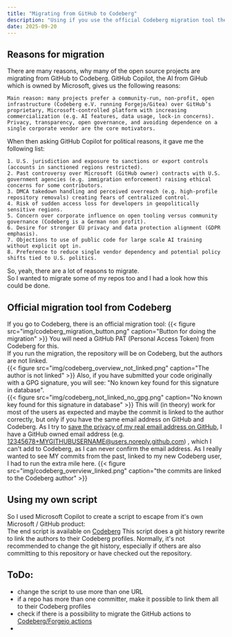 ```yaml
---
title: "Migrating from GitHub to Codeberg"
description: "Using if you use the official Codeberg migration tool the authors are not linked. so this script does a git history rewrite to link the authors to their Codeberg profiles."
date: 2025-09-20
---
```


## Reasons for migration
There are many reasons, why many of the open source projects are migrating from GitHub to Codeberg.
GitHub Copilot, the AI from GiHub which is owned by Microsoft, gives us the following reasons:
```text
Main reason: many projects prefer a community‑run, non‑profit, open infrastructure (Codeberg e.V. running Forgejo/Gitea) over GitHub’s proprietary, Microsoft‑controlled platform with increasing commercialization (e.g. AI features, data usage, lock‑in concerns). Privacy, transparency, open governance, and avoiding dependence on a single corporate vendor are the core motivators.
``` 
When then asking GitHub Copilot for political reasons, it gave me the following list:
```text
1. U.S. jurisdiction and exposure to sanctions or export controls (accounts in sanctioned regions restricted).
2. Past controversy over Microsoft (GitHub owner) contracts with U.S. government agencies (e.g. immigration enforcement) raising ethical concerns for some contributors.
3. DMCA takedown handling and perceived overreach (e.g. high‑profile repository removals) creating fears of centralized control.
4. Risk of sudden access loss for developers in geopolitically sensitive regions.
5. Concern over corporate influence on open tooling versus community governance (Codeberg is a German non profit).
6. Desire for stronger EU privacy and data protection alignment (GDPR emphasis).
7. Objections to use of public code for large scale AI training without explicit opt in.
8. Preference to reduce single vendor dependency and potential policy shifts tied to U.S. politics.
```
So, yeah, there are a lot of reasons to migrate.  
So I wanted to migrate some of my repos too and I had a look how this could be done.

## Official migration tool from Codeberg
If you go to Codeberg, there is an official migration tool:
{{< figure src="img/codeberg_migration_button.png" caption="Button for doing the migration"  >}}
You will need a GitHub PAT (Personal Access Token) from Codeberg for this.  
If you run the migration, the repository will be on Codeberg, but the authors are not linked.  
{{< figure src="img/codeberg_overview_not_linked.png" caption="The author is not linked"  >}}
Also, if you have submitted your code originally with a GPG signature, you will see: "No known key found for this signature in database".  
{{< figure src="img/codeberg_not_linked_no_gpg.png" caption="No known key found for this signature in database"  >}}
This will (in theory) work for most of the users as expected and maybe the commit is linked to the author correctly, but only if you have the same email address on GitHub and Codeberg.
As I try to [save the privacy of my real email address on GitHub](https://docs.github.com/en/account-and-profile/how-tos/setting-up-and-managing-your-personal-account-on-github/managing-email-preferences/setting-your-commit-email-address#setting-your-commit-email-address-on-github), I have a GitHub owned email address (e.g. 12345678+MYGITHUBUSERNAME@users.noreply.github.com) , which I can't add to Codeberg, as I can never confirm the email address.
As I really wanted to see MY commits from the past, linked to my new Codeberg user, I had to run the extra mile here.
{{< figure src="img/codeberg_overview_linked.png" caption="the commits are linked to the Codeberg author"  >}}

## Using my own script
So I used Microsoft Copilot to create a script to escape from it's own Microsoft / GitHub product:  
The end script is available on [Codeberg](https://codeberg.org/joergi/migrate_github_repo_to_codeberg)
This script does a git history rewrite to link the authors to their Codeberg profiles.
Normally, it's not recommended to change the git history, especially if others are also committing to this repository or have checked out the repository.


## ToDo:
- change the script to use more than one URL
- if a repo has more than one committer, make it possible to link them all to their Codeberg profiles
- check if there is a possibility to migrate the GitHub actions to [Codeberg/Forgejo actions](https://docs.codeberg.org/ci/actions/)
- 
